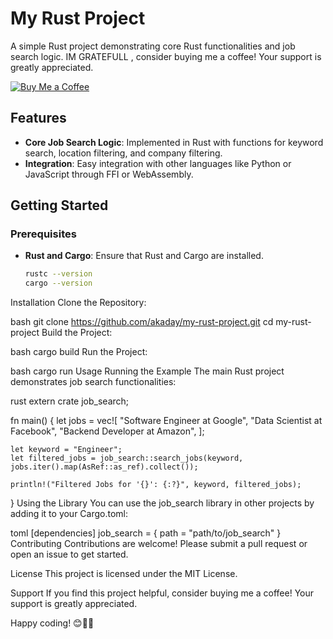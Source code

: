 # My Rust Project

A simple Rust project demonstrating core Rust functionalities and job search logic.
IM GRATEFULL , consider buying me a coffee! Your support is greatly appreciated.

[![Buy Me a Coffee](https://img.shields.io/badge/Donate-Buy%20Me%20a%20Coffee-yellow)](https://paypal.me/barki0)

## Features

- **Core Job Search Logic**: Implemented in Rust with functions for keyword search, location filtering, and company filtering.
- **Integration**: Easy integration with other languages like Python or JavaScript through FFI or WebAssembly.

## Getting Started

### Prerequisites

- **Rust and Cargo**: Ensure that Rust and Cargo are installed.
  ```bash
  rustc --version
  cargo --version
Installation
Clone the Repository:

bash
git clone https://github.com/akaday/my-rust-project.git
cd my-rust-project
Build the Project:

bash
cargo build
Run the Project:

bash
cargo run
Usage
Running the Example
The main Rust project demonstrates job search functionalities:

rust
extern crate job_search;

fn main() {
    let jobs = vec![
        "Software Engineer at Google",
        "Data Scientist at Facebook",
        "Backend Developer at Amazon",
    ];

    let keyword = "Engineer";
    let filtered_jobs = job_search::search_jobs(keyword, jobs.iter().map(AsRef::as_ref).collect());

    println!("Filtered Jobs for '{}': {:?}", keyword, filtered_jobs);
}
Using the Library
You can use the job_search library in other projects by adding it to your Cargo.toml:

toml
[dependencies]
job_search = { path = "path/to/job_search" }
Contributing
Contributions are welcome! Please submit a pull request or open an issue to get started.

License
This project is licensed under the MIT License.

Support
If you find this project helpful, consider buying me a coffee! Your support is greatly appreciated.


Happy coding! 😊🚀✨
